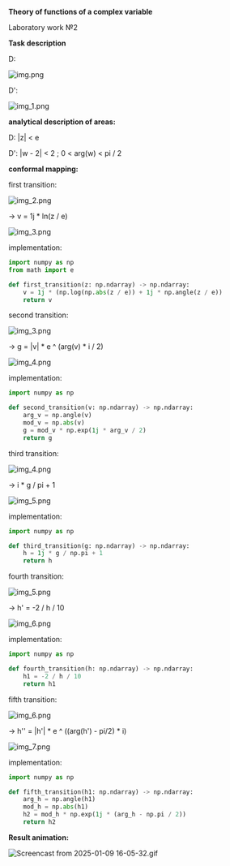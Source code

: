 **Theory of functions of a complex variable**

Laboratory work №2

**Task description**

D: 

![img.png](contents/img.png)

D':

![img_1.png](contents/img_1.png)

**analytical description of areas:**

D: |z| < e

D': |w - 2| < 2 ; 0 < arg(w) < pi / 2

**conformal mapping:**

first transition:

![img_2.png](contents/img_2.png)

-> v = 1j * ln(z / e)

![img_3.png](contents/img_3.png)

implementation:

```python
import numpy as np
from math import e

def first_transition(z: np.ndarray) -> np.ndarray:
    v = 1j * (np.log(np.abs(z / e)) + 1j * np.angle(z / e))
    return v
```

second transition:

![img_3.png](contents/img_3.png)

-> g = |v| * e ^ (arg(v) * i / 2)

![img_4.png](contents/img_4.png)

implementation:

```python
import numpy as np

def second_transition(v: np.ndarray) -> np.ndarray:
    arg_v = np.angle(v)
    mod_v = np.abs(v)
    g = mod_v * np.exp(1j * arg_v / 2)
    return g
```

third transition:

![img_4.png](contents/img_4.png)

-> i * g / pi + 1

![img_5.png](contents/img_5.png)

implementation:

```python
import numpy as np

def third_transition(g: np.ndarray) -> np.ndarray:
    h = 1j * g / np.pi + 1
    return h
```

fourth transition:

![img_5.png](contents/img_5.png)

-> h' = -2 / h / 10

![img_6.png](contents/img_6.png)

implementation:

```python
import numpy as np

def fourth_transition(h: np.ndarray) -> np.ndarray:
    h1 = -2 / h / 10
    return h1
```

fifth transition:

![img_6.png](contents/img_6.png)

-> h'' =  |h'| * e ^ ((arg(h') - pi/2) * i)

![img_7.png](contents/img_7.png)

implementation:

```python
import numpy as np

def fifth_transition(h1: np.ndarray) -> np.ndarray:
    arg_h = np.angle(h1)
    mod_h = np.abs(h1)
    h2 = mod_h * np.exp(1j * (arg_h - np.pi / 2))
    return h2
```

**Result animation:**

![Screencast from 2025-01-09 16-05-32.gif](contents/Screencast%20from%202025-01-09%2016-05-32.gif)